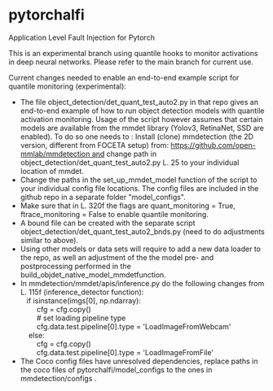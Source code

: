 # pytorchalfi
Application Level Fault Injection for Pytorch

This is an experimental branch using quantile hooks to monitor activations in deep neural networks.
Please refer to the main branch for current use.


Current changes needed to enable an end-to-end example script for quantile monitoring (experimental):
- The file object_detection/det_quant_test_auto2.py in that repo gives an end-to-end example of how to run object detection models with quantile activation monitoring. Usage of the script however assumes that certain models are available from the mmdet library (Yolov3, RetinaNet, SSD are enabled). To do so one needs to :
Install (clone) mmdetection (the 2D version, different from FOCETA setup) from: https://github.com/open-mmlab/mmdetection and change path in object_detection/det_quant_test_auto2.py L. 25 to your individual location of mmdet.
- Change the paths in the set_up_mmdet_model function of the script to your individual config file locations. The config files are included in the github repo in a separate folder "model_configs".
- Make sure that in L. 320f the flags are quant_monitoring = True, ftrace_monitoring = False to enable quantile monitoring.
- A bound file can be created with the separate script object_detection/det_quant_test_auto2_bnds.py (need to do adjustments similar to above).
- Using other models or data sets will require to add a new data loader to the repo, as well an adjustment of the the model pre- and postprocessing performed in the  build_objdet_native_model_mmdetfunction.
- In mmdetection/mmdet/apis/inference.py do the following changes from L. 115f (inference_detector function):  
   if isinstance(imgs[0], np.ndarray):  
        cfg = cfg.copy()  
        # set loading pipeline type  
        cfg.data.test.pipeline[0].type = 'LoadImageFromWebcam'  
    else:  
        cfg = cfg.copy()  
        cfg.data.test.pipeline[0].type = 'LoadImageFromFile'  
- The Coco config files have unresolved dependencies, replace paths in the coco files of pytorchalfi/model_configs to the ones in mmdetection/configs .
